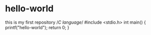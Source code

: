 # hello-world
this is my first repository
/*C language*/
#include <stdio.h>
int main()
{
  printf("hello-world");
  return 0;
 }
